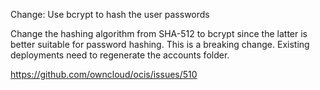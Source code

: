 Change: Use bcrypt to hash the user passwords 

Change the hashing algorithm from SHA-512 to bcrypt since the latter is better suitable for password hashing.
This is a breaking change. Existing deployments need to regenerate the accounts folder.


https://github.com/owncloud/ocis/issues/510
